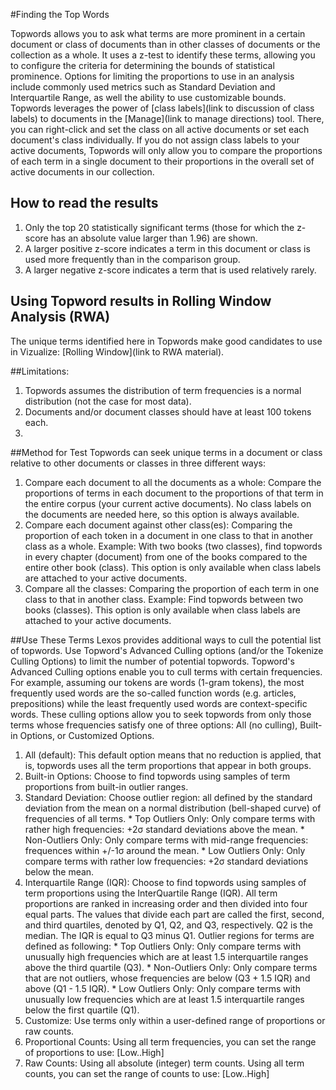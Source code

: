 #Finding the Top Words

Topwords allows you to ask what terms are more prominent in a certain document or class of documents than in other classes of documents or the collection as a whole. It uses a z-test to identify these terms, allowing you to configure the criteria for determining the bounds of statistical prominence. Options for limiting the proportions to use in an analysis include commonly used metrics such as Standard Deviation and Interquartile Range, as well the ability to use customizable bounds. Topwords leverages the power of [class labels](link to discussion of class labels) to documents in the [Manage](link to manage directions) tool. There, you can right-click and set the class on all active documents or set each document's class individually. If you do not assign class labels to your active documents, Topwords will only allow you to compare the proportions of each term in a single document to their proportions in the overall set of active documents in our collection.

## How to read the results
  1. Only the top 20 statistically significant terms (those for which the z-score has an absolute value larger than 1.96) are shown. 
  2. A larger positive z-score indicates a term in this document or class is used more frequently than in the comparison group.
  3. A larger negative z-score indicates a term that is used relatively rarely.
  
## Using Topword results in Rolling Window Analysis (RWA)
The unique terms identified here in Topwords make good candidates to use in Vizualize: [Rolling Window](link to RWA material).
    
##Limitations: 
  1. Topwords assumes the distribution of term frequencies is a normal distribution (not the case for most data).
  2. Documents and/or document classes should have at least 100 tokens each. 
  3. 

##Method for Test
Topwords can seek unique terms in a document or class relative to other documents or classes in three different ways:
1. Compare each document to all the documents as a whole: Compare the proportions of terms in each document to the proportions of that term in the entire corpus (your current active documents). No class labels on the documents are needed here, so this option is always available.
2. Compare each document against other class(es): Comparing the proportion of each token in a document in one class to that in another class as a whole. Example: With two books (two classes), find topwords in every chapter (document) from one of the books compared to the entire other book (class). This option is only available when class labels are attached to your active documents.
3. Compare all the classes: Comparing the proportion of each term in one class to that in another class. Example: Find topwords between two books (classes). This option is only available when class labels are attached to your active documents.

##Use These Terms
Lexos provides additional ways to cull the potential list of topwords. Use Topword's Advanced Culling options (and/or the Tokenize Culling Options) to limit the number of potential topwords. Topword's Advanced Culling options enable you to cull terms with certain frequencies. For example, assuming our tokens are words (1-gram tokens), the most frequently used words are the so-called function words (e.g. articles, prepositions) while the least frequently used words are context-specific words. These culling options allow you to seek topwords from only those terms whose frequencies satisfy one of three options: All (no culling), Built-in Options, or Customized Options.

1. All (default): This default option means that no reduction is applied, that is, topwords uses all the term proportions that appear in both groups.
2. Built-in Options: Choose to find topwords using samples of term proportions from built-in outlier ranges.
  1. Standard Deviation: Choose outlier region: all defined by the standard deviation from the mean on a normal distribution (bell-shaped curve) of frequencies of all terms.
    * Top Outliers Only: Only compare terms with rather high frequencies: +2&#963; standard deviations above the mean.
    * Non-Outliers Only: Only compare terms with mid-range frequencies: frequences within +/-1&#963; around the mean.
    * Low  Outliers Only: Only compare terms with rather low frequencies: +2&#963; standard deviations below the mean.
  2. Interquartile Range (IQR): Choose to find topwords using samples of term proportions using the InterQuartile Range (IQR). All term proportions are ranked in increasing order and then divided into four equal parts. The values that divide each part are called the first, second, and third quartiles, denoted by Q1, Q2, and Q3, respectively. Q2 is the median. The IQR is equal to Q3 minus Q1. Outlier regions for terms are defined as following:
    * Top Outliers Only: Only compare terms with unusually high frequencies which are at least 1.5 interquartile ranges above the third quartile (Q3).
    * Non-Outliers Only: Only compare terms that are not outliers, whose frequencies are below (Q3 + 1.5 IQR) and above (Q1 - 1.5 IQR).
    * Low Outliers Only: Only compare terms with unusually low frequencies which are at least 1.5 interquartile ranges below the first quartile (Q1).
3. Customize: Use terms only within a user-defined range of proportions or raw counts.
  1. Proportional Counts: Using all term frequencies, you can set the range of proportions to use: \[Low..High\]
  2. Raw Counts:  Using all absolute (integer) term counts. Using all term counts, you can set the range of counts to use: \[Low..High\]
